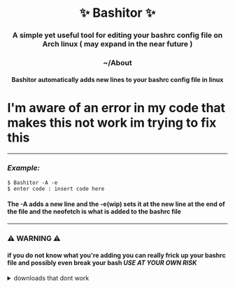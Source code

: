 <h1 align="center"> ✨ Bashitor ✨ </h1>

<h3 align="center">A simple yet useful tool for editing your bashrc config file on Arch linux ( may expand in the near future ) </h3>

<h3 align="center"> ~/About </h3>

<h4 align="center"> Bashitor automatically adds new lines to your bashrc config file in linux</h4>
<h1> I'm aware of an error in my code that makes this not work im trying to fix this</h1>

-------------------------------------------------------------------------------------------------------

### *Example:*
```
$ Bashitor -A -e 
$ enter code : insert code here
```

#### The -A adds a new line and the -e(wip) sets it at the new line at the end of the file and the neofetch is what is added to the bashrc file 

---------------------------------

### ⚠️ WARNING ⚠️

#### if you do not know what you're adding you can really frick up your bashrc file and possibly even break your bash *USE AT YOUR OWN RISK* 
<details>
<h3> Yay/Arch </h3>


  <summary>downloads that dont work</summary>
  <pre>
$ yay -S bashitor
</pre>

<hr>

<h3> debian/ubuntu (any debian based system) </h3>
<pre>
$ apt-get bashitor
</pre>
</details>

